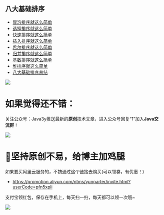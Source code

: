 ## 八大基础排序 ##


- [冒泡排序就这么简单](https://segmentfault.com/a/1190000013794446)
- [选择排序就这么简单](https://segmentfault.com/a/1190000013814458)
- [快速排序就这么简单](https://segmentfault.com/a/1190000013888583)
- [插入排序就这么简单](https://segmentfault.com/a/1190000013897777)
- [希尔排序就这么简单](https://segmentfault.com/a/1190000013967025)
- [归并排序就这么简单](https://segmentfault.com/a/1190000013946967)
- [基数排序就这么简单](https://segmentfault.com/a/1190000013986116)
- [堆排序就这么简单](https://segmentfault.com/a/1190000013960582)
- [八大基础排序总结](https://segmentfault.com/a/1190000014008568)

![](https://i.imgur.com/gkgKzh3.jpg)

# 如果觉得还不错： #

关注公众号：Java3y推送最新的**原创**技术文章，进入公众号回复“1”加入**Java交流群**！

![](https://user-gold-cdn.xitu.io/2018/2/28/161dc06a373e4f4d?w=258&h=258&f=jpeg&s=27005)


# :sparkling_heart:坚持原创不易，给博主加鸡腿 #


如果要买阿里云服务的，不妨通过这个链接去购买(可以领劵，有优惠！)

- https://promotion.aliyun.com/ntms/yunparter/invite.html?userCode=pfn5xpli



支付宝领红包，保存在手机上，每天扫一扫，每天都可以领一次哦~


![](https://user-gold-cdn.xitu.io/2018/11/18/16726109849ec9ec?w=567&h=852&f=jpeg&s=76745)


